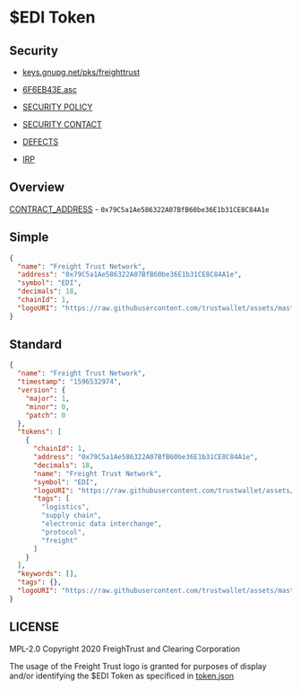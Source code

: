 # \$EDI Token

## Security

- [keys.gnupg.net/pks/freighttrust](http://keys.gnupg.net/pks/lookup?search=freighttrust&fingerprint=on&op=index)
- [6F6EB43E.asc](6F6EB43E.asc)

- [SECURITY POLICY](SECURITY.md)
- [SECURITY CONTACT](SECURITY_CONTACT)
- [DEFECTS](SOFTWARE_DISCLOSURE_DEFECTS.adoc)
- [IRP](INCIDENT_RESPONSE_PLAN.adoc)

## Overview

[CONTRACT_ADDRESS](CONTRACT_ADDRESS) - `0x79C5a1Ae586322A07BfB60be36E1b31CE8C84A1e`

## Simple

```json
{
  "name": "Freight Trust Network",
  "address": "0x79C5a1Ae586322A07BfB60be36E1b31CE8C84A1e",
  "symbol": "EDI",
  "decimals": 18,
  "chainId": 1,
  "logoURI": "https://raw.githubusercontent.com/trustwallet/assets/master/blockchains/ethereum/assets/0x79C5a1Ae586322A07BfB60be36E1b31CE8C84A1e/logo.png"
}
```

## Standard

```json
{
  "name": "Freight Trust Network",
  "timestamp": "1596532974",
  "version": {
    "major": 1,
    "minor": 0,
    "patch": 0
  },
  "tokens": [
    {
      "chainId": 1,
      "address": "0x79C5a1Ae586322A07BfB60be36E1b31CE8C84A1e",
      "decimals": 18,
      "name": "Freight Trust Network",
      "symbol": "EDI",
      "logoURI": "https://raw.githubusercontent.com/trustwallet/assets/master/blockchains/ethereum/assets/0x79C5a1Ae586322A07BfB60be36E1b31CE8C84A1e/logo.png",
      "tags": [
        "logistics",
        "supply chain",
        "electronic data interchange",
        "protocol",
        "freight"
      ]
    }
  ],
  "keywords": [],
  "tags": {},
  "logoURI": "https://raw.githubusercontent.com/trustwallet/assets/master/blockchains/ethereum/assets/0x79C5a1Ae586322A07BfB60be36E1b31CE8C84A1e/logo.png"
}
```

## LICENSE

MPL-2.0
Copyright 2020 FreighTrust and Clearing Corporation

The usage of the Freight Trust logo is granted for purposes of display and/or identifying
the \$EDI Token as specificed in [token.json](/src/token.json)
